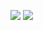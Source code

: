 <!-- ### Hi there 👋 -->
<a href="https://github.com/anuraghazra/github-readme-stats"><img src="https://github-readme-stats.vercel.app/api?username=deadislove&count_private=true&theme=dark&include_all_commits=true&show_icons=true"></a>
  <a href="https://github.com/anuraghazra/github-readme-stats">
     <img src="https://github-readme-stats.vercel.app/api/top-langs/?username=deadislove&layout=compact&theme=dark">
  </a>
<!--
**deadislove/deadislove** is a ✨ _special_ ✨ repository because its `README.md` (this file) appears on your GitHub profile.

Here are some ideas to get you started:

- 🔭 I’m currently working on ...
- 🌱 I’m currently learning ...
- 👯 I’m looking to collaborate on ...
- 🤔 I’m looking for help with ...
- 💬 Ask me about ...
- 📫 How to reach me: ...
- 😄 Pronouns: ...
- ⚡ Fun fact: ...
-->
